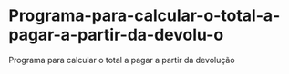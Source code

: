 # Programa-para-calcular-o-total-a-pagar-a-partir-da-devolu-o
Programa para calcular o total a pagar a partir da devolução
